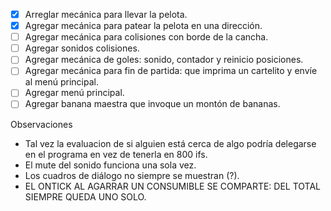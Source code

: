 - [X] Arreglar mecánica para llevar la pelota.
- [X] Agregar mecánica para patear la pelota en una dirección.
- [ ] Agregar mecánica para colisiones con borde de la cancha.
- [ ] Agregar sonidos colisiones.
- [ ] Agregar mecánica de goles: sonido, contador y reinicio posiciones.
- [ ] Agregar mecánica para fin de partida: que imprima un cartelito y envíe al menú principal.
- [ ] Agregar menú principal.
- [ ] Agregar banana maestra que invoque un montón de bananas.

Observaciones
- Tal vez la evaluacion de si alguien está cerca de algo podría delegarse en el programa en vez de tenerla en 800 ifs.
- El mute del sonido funciona una sola vez.
- Los cuadros de diálogo no siempre se muestran (?).
- EL ONTICK AL AGARRAR UN CONSUMIBLE SE COMPARTE: DEL TOTAL SIEMPRE QUEDA UNO SOLO.

